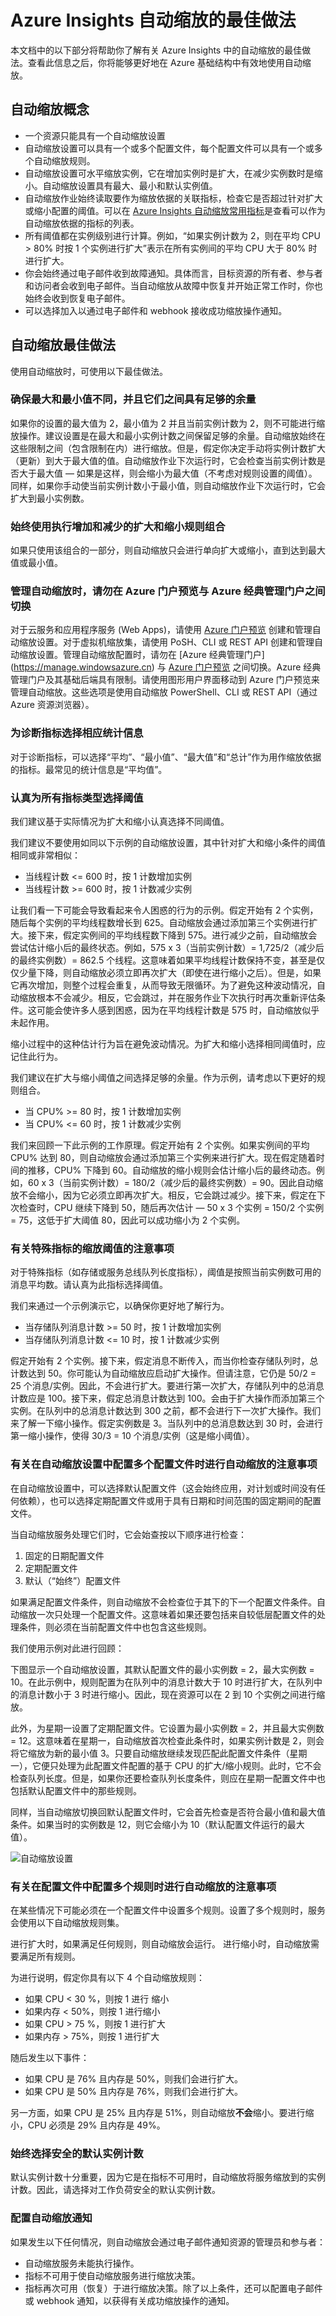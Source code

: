 <properties
	pageTitle="Azure Insights：Azure Insights 自动缩放的最佳做法。| Azure"
	description="了解原理，以有效地在 Azure Insights 中使用自动缩放。"
	authors="kamathashwin"
	manager=""
	editor=""
	services="azure-portal"
	documentationCenter="na"/>

<tags
	ms.service="azure-portal"
	ms.date="03/30/2016"
	wacn.date="05/09/2016"/>

# Azure Insights 自动缩放的最佳做法

本文档中的以下部分将帮助你了解有关 Azure Insights 中的自动缩放的最佳做法。查看此信息之后，你将能够更好地在 Azure 基础结构中有效地使用自动缩放。

## 自动缩放概念

- 一个资源只能具有一个自动缩放设置
- 自动缩放设置可以具有一个或多个配置文件，每个配置文件可以具有一个或多个自动缩放规则。
- 自动缩放设置可水平缩放实例，它在增加实例时是扩大，在减少实例数时是缩小。自动缩放设置具有最大、最小和默认实例值。
- 自动缩放作业始终读取要作为缩放依据的关联指标，检查它是否超过针对扩大或缩小配置的阈值。可以在 [Azure Insights 自动缩放常用指标](/documentation/articles/insights-autoscale-common-metrics)是查看可以作为自动缩放依据的指标的列表。
- 所有阈值都在实例级别进行计算。例如，“如果实例计数为 2，则在平均 CPU > 80% 时按 1 个实例进行扩大”表示在所有实例间的平均 CPU 大于 80% 时进行扩大。
- 你会始终通过电子邮件收到故障通知。具体而言，目标资源的所有者、参与者和访问者会收到电子邮件。当自动缩放从故障中恢复并开始正常工作时，你也始终会收到恢复电子邮件。
- 可以选择加入以通过电子邮件和 webhook 接收成功缩放操作通知。

## 自动缩放最佳做法

使用自动缩放时，可使用以下最佳做法。

### 确保最大和最小值不同，并且它们之间具有足够的余量
如果你的设置的最大值为 2，最小值为 2 并且当前实例计数为 2，则不可能进行缩放操作。建议设置是在最大和最小实例计数之间保留足够的余量。自动缩放始终在这些限制之间（包含限制在内）进行缩放。但是，假定你决定手动将实例计数扩大（更新）到大于最大值的值。自动缩放作业下次运行时，它会检查当前实例计数是否大于最大值 — 如果是这样，则会缩小为最大值（不考虑对规则设置的阈值）。同样，如果你手动使当前实例计数小于最小值，则自动缩放作业下次运行时，它会扩大到最小实例数。

### 始终使用执行增加和减少的扩大和缩小规则组合

如果只使用该组合的一部分，则自动缩放只会进行单向扩大或缩小，直到达到最大值或最小值。

### 管理自动缩放时，请勿在 Azure 门户预览与 Azure 经典管理门户之间切换
对于云服务和应用程序服务 (Web Apps)，请使用 [Azure 门户预览](https://portal.azure.cn) 创建和管理自动缩放设置。对于虚拟机缩放集，请使用 PoSH、CLI 或 REST API 创建和管理自动缩放设置。管理自动缩放配置时，请勿在 [Azure 经典管理门户] (https://manage.windowsazure.cn) 与 [Azure 门户预览](https://portal.azure.cn) 之间切换。Azure 经典管理门户及其基础后端具有限制。请使用图形用户界面移动到 Azure 门户预览来管理自动缩放。这些选项是使用自动缩放 PowerShell、CLI 或 REST API（通过 Azure 资源浏览器）。

### 为诊断指标选择相应统计信息
对于诊断指标，可以选择“平均”、“最小值”、“最大值”和“总计”作为用作缩放依据的指标。最常见的统计信息是“平均值”。

### 认真为所有指标类型选择阈值
我们建议基于实际情况为扩大和缩小认真选择不同阈值。

我们建议不要使用如同以下示例的自动缩放设置，其中针对扩大和缩小条件的阈值相同或非常相似：

- 当线程计数 <= 600 时，按 1 计数增加实例
- 当线程计数 >= 600 时，按 1 计数减少实例


让我们看一下可能会导致看起来令人困惑的行为的示例。假定开始有 2 个实例，随后每个实例的平均线程数增长到 625。自动缩放会通过添加第三个实例进行扩大。接下来，假定实例间的平均线程数下降到 575。进行减少之前，自动缩放会尝试估计缩小后的最终状态。例如，575 x 3（当前实例计数）= 1,725/2（减少后的最终实例数）= 862.5 个线程。这意味着如果平均线程计数保持不变，甚至是仅仅少量下降，则自动缩放必须立即再次扩大（即使在进行缩小之后）。但是，如果它再次增加，则整个过程会重复，从而导致无限循环。为了避免这种波动情况，自动缩放根本不会减少。相反，它会跳过，并在服务作业下次执行时再次重新评估条件。这可能会使许多人感到困惑，因为在平均线程计数是 575 时，自动缩放似乎未起作用。

缩小过程中的这种估计行为旨在避免波动情况。为扩大和缩小选择相同阈值时，应记住此行为。

我们建议在扩大与缩小阈值之间选择足够的余量。作为示例，请考虑以下更好的规则组合。

- 当 CPU% >= 80 时，按 1 计数增加实例
- 当 CPU% <= 60 时，按 1 计数减少实例

我们来回顾一下此示例的工作原理。假定开始有 2 个实例。如果实例间的平均 CPU% 达到 80，则自动缩放会通过添加第三个实例来进行扩大。现在假定随着时间的推移，CPU% 下降到 60。自动缩放的缩小规则会估计缩小后的最终动态。例如，60 x 3（当前实例计数）= 180/2（减少后的最终实例数）= 90。因此自动缩放不会缩小，因为它必须立即再次扩大。相反，它会跳过减少。接下来，假定在下次检查时，CPU 继续下降到 50，随后再次估计 — 50 x 3 个实例 = 150/2 个实例 = 75，这低于扩大阈值 80，因此可以成功缩小为 2 个实例。

### 有关特殊指标的缩放阈值的注意事项
 对于特殊指标（如存储或服务总线队列长度指标），阈值是按照当前实例数可用的消息平均数。请认真为此指标选择阈值。

我们来通过一个示例演示它，以确保你更好地了解行为。

- 当存储队列消息计数 >= 50 时，按 1 计数增加实例
- 当存储队列消息计数 <= 10 时，按 1 计数减少实例

假定开始有 2 个实例。接下来，假定消息不断传入，而当你检查存储队列时，总计数达到 50。你可能认为自动缩放应启动扩大操作。但请注意，它仍是 50/2 = 25 个消息/实例。因此，不会进行扩大。要进行第一次扩大，存储队列中的总消息计数应是 100。接下来，假定总消息计数达到 100。会由于扩大操作而添加第三个实例。在队列中的总消息计数达到 300 之前，都不会进行下一次扩大操作。我们来了解一下缩小操作。假定实例数是 3。当队列中的总消息数达到 30 时，会进行第一缩小操作，使得 30/3 = 10 个消息/实例（这是缩小阈值）。

### 有关在自动缩放设置中配置多个配置文件时进行自动缩放的注意事项

在自动缩放设置中，可以选择默认配置文件（这会始终应用，对计划或时间没有任何依赖），也可以选择定期配置文件或用于具有日期和时间范围的固定期间的配置文件。

当自动缩放服务处理它们时，它会始查按以下顺序进行检查：

1. 固定的日期配置文件
2. 定期配置文件
3. 默认（“始终”）配置文件

如果满足配置文件条件，则自动缩放不会检查位于其下的下一个配置文件条件。自动缩放一次只处理一个配置文件。这意味着如果还要包括来自较低层配置文件的处理条件，则必须在当前配置文件中也包含这些规则。

我们使用示例对此进行回顾：

下图显示一个自动缩放设置，其默认配置文件的最小实例数 = 2，最大实例数 = 10。在此示例中，规则配置为在队列中的消息计数大于 10 时进行扩大，在队列中的消息计数小于 3 时进行缩小。因此，现在资源可以在 2 到 10 个实例之间进行缩放。

此外，为星期一设置了定期配置文件。它设置为最小实例数 = 2，并且最大实例数 = 12。这意味着在星期一，自动缩放首次检查此条件时，如果实例计数是 2，则会将它缩放为新的最小值 3。只要自动缩放继续发现匹配此配置文件条件（星期一），它便只处理为此配置文件配置的基于 CPU 的扩大/缩小规则。此时，它不会检查队列长度。但是，如果你还要检查队列长度条件，则应在星期一配置文件中也包括默认配置文件中的那些规则。

同样，当自动缩放切换回默认配置文件时，它会首先检查是否符合最小值和最大值条件。如果当时的实例数是 12，则它会缩小为 10（默认配置文件运行的最大值）。

![自动缩放设置](./media/insights-autoscale-best-practices/insights-autoscale-best-practices.png)

### 有关在配置文件中配置多个规则时进行自动缩放的注意事项
在某些情况下可能必须在一个配置文件中设置多个规则。设置了多个规则时，服务会使用以下自动缩放规则集。

进行扩大时，如果满足任何规则，则自动缩放会运行。
进行缩小时，自动缩放需要满足所有规则。
 
为进行说明，假定你具有以下 4 个自动缩放规则：
 
- 如果 CPU < 30 %，则按 1 进行 缩小
- ​如果内存 < 50%，则按 1 进行缩小
- ​如果 CPU > 75 %，则按 1 进行扩大
- ​如果内存 > 75%，则按 1 进行扩大

随后发生以下事件：
- 如果 CPU 是 76% 且内存是 50%，则我们会进行扩大。
- 如果 CPU 是 50% 且内存是 76%，则我们会进行扩大。
 
另一方面，如果 CPU 是 25% 且内存是 51%，则自动缩放**不会**缩小。要进行缩小，CPU 必须是 29% 且内存是 49%。

### 始终选择安全的默认实例计数
默认实例计数十分重要，因为它是在指标不可用时，自动缩放将服务缩放到的实例计数。因此，请选择对工作负荷安全的默认实例计数。

### 配置自动缩放通知
如果发生以下任何情况，则自动缩放会通过电子邮件通知资源的管理员和参与者：
- 自动缩放服务未能执行操作。
- 指标不可用于使自动缩放服务进行缩放决策。
- 指标再次可用（恢复）于进行缩放决策。除了以上条件，还可以配置电子邮件或 webhook 通知，以获得有关成功缩放操作的通知。

<!---HONumber=Mooncake_0503_2016-->